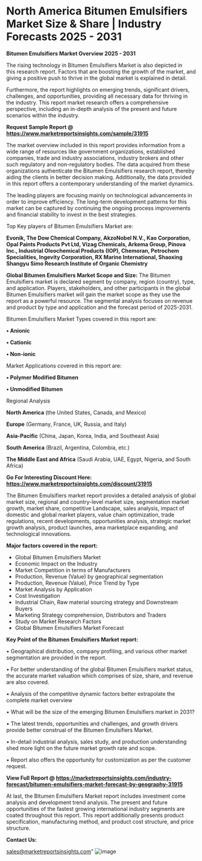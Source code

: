  # North America Bitumen Emulsifiers Market Size & Share | Industry Forecasts 2025 - 2031

<Strong> Bitumen Emulsifiers Market Overview 2025 - 2031</strong>

The rising technology in Bitumen Emulsifiers Market is also depicted in this research report. Factors that are boosting the growth of the market, and giving a positive push to thrive in the global market is explained in detail.

Furthermore, the report highlights on emerging trends, significant drivers, challenges, and opportunities, providing all necessary data for thriving in the industry. This report market research offers a comprehensive perspective, including an in-depth analysis of the present and future scenarios within the industry.

<strong>Request Sample Report @ <a href=https://www.marketreportsinsights.com/sample/31915>https://www.marketreportsinsights.com/sample/31915</a></strong>

The market overview included in this report provides information from a wide range of resources like government organizations, established companies, trade and industry associations, industry brokers and other such regulatory and non-regulatory bodies. The data acquired from these organizations authenticate the Bitumen Emulsifiers research report, thereby aiding the clients in better decision making. Additionally, the data provided in this report offers a contemporary understanding of the market dynamics.

The leading players are focusing mainly on technological advancements in order to improve efficiency. The long-term development patterns for this market can be captured by continuing the ongoing process improvements and financial stability to invest in the best strategies.

Top Key players of Bitumen Emulsifiers Market are:

<strong>Evonik, The Dow Chemical Company, AkzoNobel N.V., Kao Corporation, Opal Paints Products Pvt Ltd, Vizag Chemicals, Arkema Group, Pinova Inc., Industrial Oleochemical Products (IOP), Chemoran, Petrochem Specialities, Ingevity Corporation, RX Marine International, Shaoxing Shangyu Simo Research Institute of Organic Chemistry</strong>

<strong><b>Global Bitumen Emulsifiers Market Scope and Size:</b></strong>
The Bitumen Emulsifiers market is declared segment by company, region (country), type, and application. Players, stakeholders, and other participants in the global Bitumen Emulsifiers market will gain the market scope as they use the report as a powerful resource. The segmental analysis focuses on revenue and product by type and application and the forecast period of 2025-2031.

Bitumen Emulsifiers Market Types covered in this report are:

<strong>• Anionic

• Cationic

• Non-ionic</strong>

Market Applications covered in this report are:

<strong>• Polymer Modified Bitumen

• Unmodified Bitumen</strong> 

Regional Analysis

<strong>North America</strong> (the United States, Canada, and Mexico)

<strong>Europe</strong> (Germany, France, UK, Russia, and Italy)

<strong>Asia-Pacific</strong> (China, Japan, Korea, India, and Southeast Asia)

<strong>South America</strong> (Brazil, Argentina, Colombia, etc.)

<strong>The Middle East and Africa</strong> (Saudi Arabia, UAE, Egypt, Nigeria, and South Africa)

<strong>Go For Interesting Discount Here: <a href=https://www.marketreportsinsights.com/discount/31915>https://www.marketreportsinsights.com/discount/31915</a></strong>

The Bitumen Emulsifiers market report provides a detailed analysis of global market size, regional and country-level market size, segmentation market growth, market share, competitive Landscape, sales analysis, impact of domestic and global market players, value chain optimization, trade regulations, recent developments, opportunities analysis, strategic market growth analysis, product launches, area marketplace expanding, and technological innovations.

<strong><b>Major factors covered in the report:</b></strong>
<ul>
  <li>Global Bitumen Emulsifiers Market </li>
  <li>Economic Impact on the Industry</li>
  <li>Market Competition in terms of Manufacturers</li>
  <li>Production, Revenue (Value) by geographical segmentation</li>
  <li>Production, Revenue (Value), Price Trend by Type</li>
  <li>Market Analysis by Application</li>
  <li>Cost Investigation</li>
  <li>Industrial Chain, Raw material sourcing strategy and Downstream Buyers</li>
  <li>Marketing Strategy comprehension, Distributors and Traders</li>
  <li>Study on Market Research Factors</li>
  <li>Global Bitumen Emulsifiers Market Forecast</li>
</ul>

<strong><b>Key Point of the Bitumen Emulsifiers Market report:</b></strong>

• Geographical distribution, company profiling, and various other market segmentation are provided in the report.

• For better understanding of the global Bitumen Emulsifiers market status, the accurate market valuation which comprises of size, share, and revenue are also covered.

• Analysis of the competitive dynamic factors better extrapolate the complete market overview

• What will be the size of the emerging Bitumen Emulsifiers market in 2031?

• The latest trends, opportunities and challenges, and growth drivers provide better construal of the Bitumen Emulsifiers Market.

• In-detail industrial analysis, sales study, and production understanding shed more light on the future market growth rate and scope.

• Report also offers the opportunity for customization as per the customer request.

<strong><b>View Full Report @ <a href=https://marketreportsinsights.com/industry-forecast/bitumen-emulsifiers-market-forecast-by-geography-31915>https://marketreportsinsights.com/industry-forecast/bitumen-emulsifiers-market-forecast-by-geography-31915</a></b></strong>


At last, the Bitumen Emulsifiers Market report includes investment come analysis and development trend analysis. The present and future opportunities of the fastest growing international industry segments are coated throughout this report. This report additionally presents product specification, manufacturing method, and product cost structure, and price structure.

<strong>Contact Us:</strong>

sales@marketreportsinsights.com"
![image](https://github.com/user-attachments/assets/53bd62a8-e3e1-4d92-88ed-54b34eda502c)
